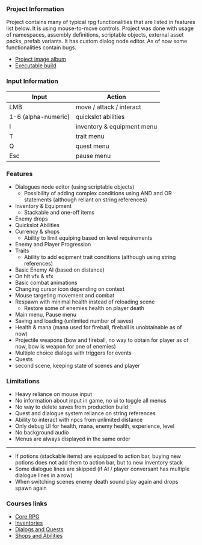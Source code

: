 ### Project Information
Project contains many of typical rpg functionalities that are listed in features list below. 
It is using mouse-to-move controls. Project was done with usage of namespaces, assembly definitions, scriptable objects, external asset packs, prefab variants. 
It has custom dialog node editor. 
As of now some functionalities contain bugs.
- [Project image album](https://imgur.com/a/JIdUpyz)
- [Executable build](https://drive.google.com/file/d/1ufTz9bIQo5qI8KiQMWLaTee0uVV-acKL/view?usp=sharing)

### Input Information
Input | Action
--- | ---
LMB |  move / attack / interact
1-6 (alpha-numeric) | quickslot abilities
I |  inventory & equipment menu
T | trait menu
Q | quest menu
Esc | pause menu


### Features
+ Dialogues node editor (using scriptable objects)
	+ Possibility of adding complex conditions using AND and OR statements (although reliant on string references)
+ Inventory & Equipment
	+ Stackable and one-off items
+ Enemy drops
+ Quickslot Abilities
+ Currency & shops
	+ Ability to limit equiping based on level requirements
+ Enemy and Player Progression
+ Traits
	+ Ability to add eqipment trait conditions (although using string references)
+ Basic Enemy AI (based on distance)
+ On hit vfx & sfx
+ Basic combat animations
+ Changing cursor icon depending on context
+ Mouse targeting movement and combat
+ Respawn with minimal health instead of reloading scene 
	+  Restore some of enemies health on player death
+ Main menu, Pause menu
+ Saving and loading (unlimited number of saves)
+ Health & mana (mana used for fireball, fireball is unobtainable as of now)
+ Projectile weapons (bow and fireball, no way to obtain for player as of now, bow is weapon for one of enemies)
+ Multiple choice dialogs with triggers for events
+ Quests
+ second scene, keeping state of scenes and player

### Limitations
+ Heavy reliance on mouse input
+ No information about input in game, no ui to toggle all menus
+ No way to delete saves from production build
+ Quest and dialogue system reliance on string references
+ Ability to interact with npcs from unlimited distance
+ Only debug UI for health, mana, enemy health, experience, level
+ No background audio
+ Menus are always displayed in the same order
---
+ If potions (stackable items) are equipped to action bar, buying new potions does not add them to action bar, but to new inventory stack
+ Some dialogue lines are skipped (if AI / player conversant has multiple dialogue lines in a row)
+ When switching scenes enemy death sound play again and drops spawn again

### Courses links
- [Core RPG](https://www.gamedev.tv/p/unity-rpg/?coupon_code=AUTUMN)
- [Inventories](https://www.gamedev.tv/p/inventory)
- [Dialogs and Quests](https://www.gamedev.tv/p/rpg-dialogue-quests-intermediate-c-game-coding-course/?coupon_code=AUTUMN)
- [Shops and Abilities](https://www.gamedev.tv/p/rpg-shops-skills-abilities-game-development/?coupon_code=AUTUMN)
